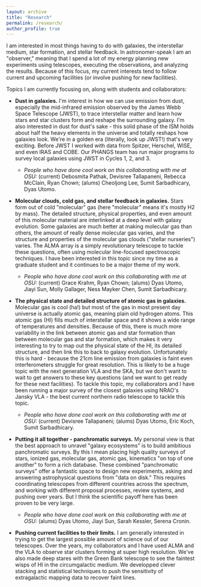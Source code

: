 ```yaml
---
layout: archive
title: "Research"
permalink: /research/
author_profile: true
---
```


I am interested in most things having to do with galaxies, the interstellar medium, star formation, and stellar feedback. In astronomer-speak I am an "observer," meaning that I spend a lot of my energy planning new experiments using telescopes, executing the observations, and analyzing the results. Because of this focus, my current interests tend to follow current and upcoming facilities (or involve pushing for new facilities).

Topics I am currently focusing on, along with students and collaborators:

* **Dust in galaxies.** I'm interest in how we can use emission from dust, especially the mid-infrared emission observed by the James Webb Space Telescope (JWST), to trace interstellar matter and learn how stars and star clusters form and reshape the surrounding galaxy. I'm also interested in dust for dust's sake - this solid phase of the ISM holds about half the heavy elements in the universe and totally reshaps how galaxies look. We're in a golden era (literally, look up JWST!) that's very exciting. Before JWST I worked with data from Spitzer, Herschel, WISE, and even IRAS and COBE. Our PHANGS team has run major programs to survey local galaxies using JWST in Cycles 1, 2, and 3.
  
    * *People who have done cool work on this collaborating with me at OSU:* (current) Debosmita Pathak, Devisree Tallapaneni, Rebecca McClain, Ryan Chown; (alums) Cheoljong Lee, Sumit Sarbadhicary, Dyas Utomo.

* **Molecular clouds, cold gas, and stellar feedback in galaxies.** Stars form out of cold "molecular" gas (here "molecular" means it's mostly H2 by mass). The detailed structure, physical properties, and even amount of this molecular material are interlinked at a deep level with galaxy evolution. Some galaxies are much better at making molecular gas than others, the amount of really dense molecular gas varies, and the structure and properties of the molecular gas clouds ("stellar nurseries") varies. The ALMA array is a simply revolutionary telescope to tackle these questions, often using molecular line-focused spectroscopic techniques. I have been interested in this topic since my time as a graduate student and it continues to be a major theme of my work.
  
    * *People who have done cool work on this collaborating with me at OSU:* (current) Grace Krahm, Ryan Chown; (alums) Dyas Utomo, Jiayi Sun, Molly Gallager, Ness Mayker Chen, Sumit Sarbadhicary.

* **The physical state and detailed structure of atomic gas in galaxies.** Molecular gas is cool (ha!) but most of the gas in most present day universe is actually atomic gas, meaning plain old hydrogen atoms. This atomic gas (HI) fills much of interstellar space and it shows a wide range of temperatures and densities. Because of this, there is much more variability in the link between atomic gas and star formation than between molecular gas and star formation, which makes it very interesting to try to map out the physical state of the HI, its detailed structure, and then link this to back to galaxy evolution. Unfortunately this is hard - because the 21cm line emission from galaxies is faint even interferometers struggle for great resolution. This is likely to be a huge topic with the next generation VLA and the SKA, but we don't want to wait to get answers to these key questions (and we want to get ready for these next facilities). To tackle this topic, my collaborators and I have been running a major survey of the closest galaxies using NRAO's Jansky VLA - the best current northern radio telescope to tackle this topic.

    * *People who have done cool work on this collaborating with me at OSU:* (current) Devisree Tallapaneni; (alums) Dyas Utomo, Eric Koch, Sumit Sarbadhicary.
  
* **Putting it all together - panchromatic surveys.** My personal view is that the best approach to unravel "galaxy ecosystems" is to build ambitious panchromatic surveys. By this I mean placing high quality surveys of stars, ionized gas, molecular gas, atomic gas, kinematics "on top of one another" to form a rich database. These combined "panchromatic surveys" offer a fantastic space to design new experiments, asking and answering astrophysical questions from "data on disk." This requires coordinating telescopes from different countries across the spectrum, and working with different proposal processes, review systems, and pushing over years. But I think the scientific payoff here has been proven to be very large.
  
    * *People who have done cool work on this collaborating with me at OSU:* (alums) Dyas Utomo, Jiayi Sun, Sarah Kessler, Serena Cronin.

* **Pushing current facilities to their limits.** I am generally interested in trying to get the largest possible amount of science out of our telescopes. Over the years, my collaborators and I have used ALMA and the VLA to observe star clusters forming at super high resolution. We've also made deep stares with the Green Bank telescope to see the faintest wisps of HI in the circumgalactic medium. We developped clever stacking and statistical techniques to push the sensitivity of extragalactic mapping data to recover faint lines.
